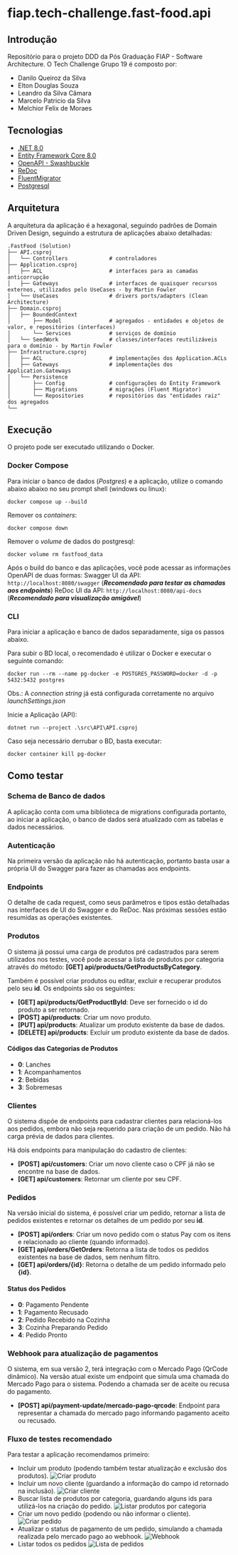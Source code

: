 # fiap.tech-challenge.fast-food.api

## Introdução
Repositório para o projeto DDD da Pós Graduação FIAP - Software Architecture.
O Tech Challenge Grupo 19 é composto por:
- Danilo Queiroz da Silva
- Elton Douglas Souza
- Leandro da Silva Câmara
- Marcelo Patricio da Silva
- Melchior Felix de Moraes


## Tecnologias
* [.NET 8.0](https://dotnet.microsoft.com/pt-br/download/dotnet/8.0)
* [ Entity Framework Core 8.0 ](https://devblogs.microsoft.com/dotnet/announcing-ef8/)
* [ OpenAPI - Swashbuckle ](https://learn.microsoft.com/pt-br/aspnet/core/tutorials/getting-started-with-swashbuckle)
* [ ReDoc ](https://github.com/Redocly/redoc)
* [ FluentMigrator ](https://fluentmigrator.github.io/)
* [ Postgresql ](https://www.postgresql.org/)


## Arquitetura
A arquitetura da aplicação é a hexagonal, seguindo padrões de Domain Driven Design, seguindo a estrutura de aplicações abaixo detalhadas:

    .FastFood (Solution)
    ├── API.csproj
    │   └── Controllers             # controladores
    ├── Application.csproj
    │   ├── ACL                     # interfaces para as camadas anticorrupção
    │   ├── Gateways                # interfaces de quaisquer recursos externos, utilizados pelo UseCases - by Martin Fowler
    │   └── UseCases                # drivers ports/adapters (Clean Architecture)
    ├── Domain.csproj
    │   ├── BoundedContext
    │       ├── Model               # agregados - entidades e objetos de valor, e repositórios (interfaces)
    │       └── Services            # serviços de domínio
    │   └── SeedWork                # classes/interfaces reutilizáveis para o domínio - by Martin Fowler
    ├── Infrastructure.csproj
    │   ├── ACL                     # implementações dos Application.ACLs
    │   ├── Gateways                # implementações dos Application.Gateways
    │   └── Persistence
    │       ├── Config              # configurações do Entity Framework
    │       ├── Migrations          # migrações (Fluent Migrator)
    │       └── Repositories        # repositórios das "entidades raiz" dos agregados
    └──


## Execução
O projeto pode ser executado utilizando o Docker.

### Docker Compose

Para iniciar o banco de dados (_Postgres_) e a aplicação, utilize o comando abaixo abaixo no seu prompt shell (windows ou linux):
```shell
docker compose up --build
```

Remover os _containers_:
```shell
docker compose down
```

Remover o _volume_ de dados do postgresql:
```shell
docker volume rm fastfood_data
```

Após o build do banco e das aplicações, você pode acessar as informações OpenAPI de duas formas:
Swagger UI da API: `http://localhost:8080/swagger` (***Recomendado para testar as chamadas aos endpoints***)
ReDoc UI da API: `http://localhost:8080/api-docs` (***Recomendado para visualização amigável***)

### CLI
Para iniciar a aplicação e banco de dados separadamente, siga os passos abaixo.

Para subir o BD local, o recomendado é utilizar o Docker e executar o seguinte comando:
```shell
docker run --rm --name pg-docker -e POSTGRES_PASSWORD=docker -d -p 5432:5432 postgres
```

Obs.: A *connection string* já está configurada corretamente no arquivo *launchSettings.json*

Inicie a Aplicação (API):
```shell
dotnet run --project .\src\API\API.csproj
```

Caso seja necessário derrubar o BD, basta executar:

```shell
docker container kill pg-docker
```


## Como testar 

### Schema de Banco de dados
A aplicação conta com uma biblioteca de migrations configurada portanto, ao iniciar a aplicação, o banco de dados será atualizado com as tabelas e dados necessários.

### Autenticação
Na primeira versão da aplicação não há autenticação, portanto basta usar a própria UI do Swagger para fazer as chamadas aos endpoints.

### Endpoints
O detalhe de cada request, como seus parâmetros e tipos estão detalhadas nas interfaces de UI do Swagger e do ReDoc. Nas próximas sessões estão resumidas as operações existentes.

### Produtos
O sistema já possui uma carga de produtos pré cadastrados para serem utilizados nos testes, você pode acessar a lista de produtos por categoria através do método:
**[GET] api/products/GetProductsByCategory**.

Também é possível criar produtos ou editar, excluir e recuperar produtos pelo seu **id**. Os endpoints são os seguintes:
- **[GET] api/products/GetProductById**: Deve ser fornecido o id do produto a ser retornado.
- **[POST] api/products**: Criar um novo produto.
- **[PUT] api/products**: Atualizar um produto existente da base de dados.
- **[DELETE] api/products**: Excluir um produto existente da base de dados.

#### Códigos das Categorias de Produtos
- **0**: Lanches
- **1**: Acompanhamentos
- **2**: Bebidas
- **3**: Sobremesas


### Clientes
O sistema dispõe de endpoints para cadastrar clientes para relacioná-los aos pedidos, embora não seja requerido para criação de um pedido.
Não há carga prévia de dados para clientes.

Há dois endpoints para manipulação do cadastro de clientes:
- **[POST] api/customers**: Criar um novo cliente caso o CPF já não se encontre na base de dados.
- **[GET] api/customers**: Retornar um cliente por seu CPF.


### Pedidos
Na versão inicial do sistema, é possível criar um pedido, retornar a lista de pedidos existentes e retornar os detalhes de um pedido por seu **id**.
- **[POST] api/orders**: Criar um novo pedido com o status Pay com os itens e relacionado ao cliente (quando informado).
- **[GET] api/orders/GetOrders**: Retorna a lista de todos os pedidos existentes na base de dados, sem nenhum filtro.
- **[GET] api/orders/\{id\}**: Retorna o detalhe de um pedido informado pelo **\{id\}**.

#### Status dos Pedidos
- **0**: Pagamento Pendente 
- **1**: Pagamento Recusado
- **2**: Pedido Recebido na Cozinha
- **3**: Cozinha Preparando Pedido
- **4**: Pedido Pronto


### Webhook para atualização de pagamentos
O sistema, em sua versão 2, terá integração com o Mercado Pago (QrCode dinâmico).
Na versão atual existe um endpoint que simula uma chamada do Mercado Pago para o sistema.
Podendo a chamada ser de aceite ou recusa do pagamento.
- **[POST] api/payment-update/mercado-pago-qrcode**: Endpoint para representar a chamada do mercado pago informando pagamento aceito ou recusado.

### Fluxo de testes recomendado
Para testar a aplicação recomendamos primeiro:
- Incluir um produto (podendo também testar atualização e exclusão dos produtos).
  ![Criar produto](./src/API/readme-images/create-product.png)
- Incluir um novo cliente (guardando a informação do campo id retornado na inclusão).
  ![Criar cliente](./src/API/readme-images/create-customer.png)
- Buscar lista de produtos por categoria, guardando alguns ids para utilizá-los na criação do pedido.
  ![Listar produtos por categoria](./src/API/readme-images/get-products-by-category.png)
- Criar um novo pedido (podendo ou não informar o cliente).
  ![Criar pedido](./src/API/readme-images/create-order.png)
- Atualizar o status de pagamento de um pedido, simulando a chamada realizada pelo mercado pago ao webhook.
  ![Webhook](./src/API/readme-images/webhook-update-payment.png)
- Listar todos os pedidos
  ![Lista de pedidos](./src/API/readme-images/list-orders.png)

